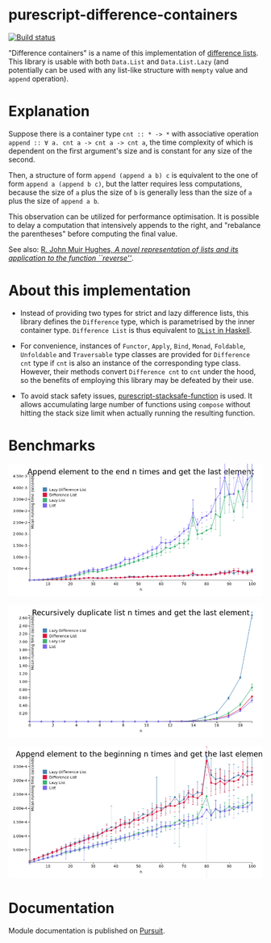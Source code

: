 # purescript-difference-containers

[![Build status](https://travis-ci.org/8084/purescript-difference-containers.svg?branch=master)](https://travis-ci.org/8084/purescript-difference-containers)

"Difference containers" is a name of this implementation of [difference lists](https://wiki.haskell.org/Difference_list). This library is usable with both `Data.List` and `Data.List.Lazy` (and potentially can be used with any list-like structure with `mempty` value and `append` operation).

# Explanation

Suppose there is a container type `cnt :: * -> *` with associative operation `append :: ∀ a. cnt a -> cnt a -> cnt a`, the time complexity of which is dependent on the first argument's size and is constant for any size of the second.

Then, a structure of form `append (append a b) c` is equivalent to the one of form `append a (append b c)`, but the latter requires less computations, because the size of `a` plus the size of `b` is generally less than the size of `a` plus the size of `append a b`.

This observation can be utilized for performance optimisation. It is possible to delay a computation that intensively appends to the right, and "rebalance the parentheses" before computing the final value.

See also: [R. John Muir Hughes, *A novel representation of lists and its application to the function ``reverse''*](https://www.cs.tufts.edu/%7Enr/cs257/archive/john-hughes/lists.pdf).

# About this implementation

- Instead of providing two types for strict and lazy difference lists, this library defines the `Difference` type, which is parametrised by the inner container type. `Difference List` is thus equivalent to [`DList` in Haskell](http://hackage.haskell.org/package/dlist).

- For convenience, instances of `Functor`, `Apply`, `Bind`, `Monad`, `Foldable`, `Unfoldable` and `Traversable` type classes are provided for `Difference cnt` type if `cnt` is also an instance of the corresponding type class. However, their methods convert `Difference cnt` to `cnt` under the hood, so the benefits of employing this library may be defeated by their use.

- To avoid stack safety issues, [purescript-stacksafe-function](https://github.com/safareli/purescript-stacksafe-function/) is used. It allows accumulating large number of functions using `compose` without hitting the stack size limit when actually running the resulting function.

# Benchmarks

![Append element to the end n times and get the last element](img/snoc.png)

![Recursively duplicate list n times and get the last element](img/explode.png)

![Append element to the beginning n times and get the last element](img/cons.png)

# Documentation

Module documentation is published on [Pursuit](https://pursuit.purescript.org/packages/purescript-difference-containers/).
